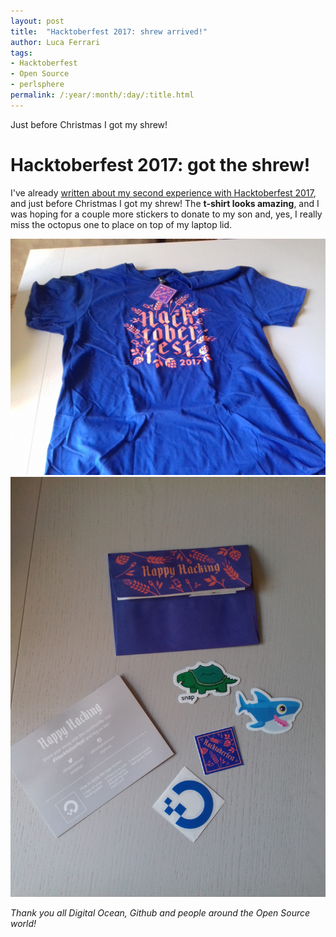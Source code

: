 ```yaml
---
layout: post
title:  "Hacktoberfest 2017: shrew arrived!"
author: Luca Ferrari
tags:
- Hacktoberfest
- Open Source
- perlsphere
permalink: /:year/:month/:day/:title.html
---
```

Just before Christmas I got my shrew!

# Hacktoberfest 2017: got the shrew!

I've already [written about my second experience with Hacktoberfest 2017](/2017/10/31/Hacktoberfest.html), and just before Christmas I got my shrew!
The **t-shirt looks amazing**, and I was hoping for a couple more stickers to donate to my son and, yes, I really miss the octopus one to place on top of my laptop lid.

![Hacktoberfest t-shirt](/images/posts/hacktoberfest/2017/hacktoberfest1.jpg)
![Hacktoberfest stickers](/images/posts/hacktoberfest/2017/hacktoberfest2.jpg)

*Thank you all Digital Ocean, Github and people around the Open Source world!*
